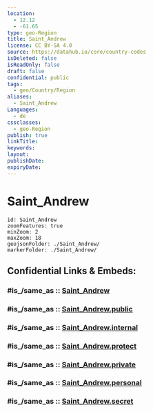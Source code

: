 ```yaml
---
location:
  - 12.12
  - -61.65
type: geo-Region
title: Saint_Andrew
license: CC BY-SA 4.0
source: https://datahub.io/core/country-codes
isDeleted: false
isReadOnly: false
draft: false
confidential: public
tags:
  - geo/Country/Region
aliases:
  - Saint_Andrew
Languages:
  - de
cssclasses:
  - geo-Region
publish: true
linkTitle:
keywords:
layout:
publishDate:
expiryDate:
---
```


# Saint_Andrew

```leaflet
id: Saint_Andrew
zoomFeatures: true 
minZoom: 2 
maxZoom: 18
geojsonFolder: ./Saint_Andrew/
markerFolder: ./Saint_Andrew/
```


## Confidential Links & Embeds: 

### #is_/same_as :: [Saint_Andrew](/_Standards/Earth/Continent/America~Caribbean/Grenada/parishes~Grenada/Saint_Andrew.md) 

### #is_/same_as :: [Saint_Andrew.public](/_public/Earth/Continent/America~Caribbean/Grenada/parishes~Grenada/Saint_Andrew.public.md) 

### #is_/same_as :: [Saint_Andrew.internal](/_internal/Earth/Continent/America~Caribbean/Grenada/parishes~Grenada/Saint_Andrew.internal.md) 

### #is_/same_as :: [Saint_Andrew.protect](/_protect/Earth/Continent/America~Caribbean/Grenada/parishes~Grenada/Saint_Andrew.protect.md) 

### #is_/same_as :: [Saint_Andrew.private](/_private/Earth/Continent/America~Caribbean/Grenada/parishes~Grenada/Saint_Andrew.private.md) 

### #is_/same_as :: [Saint_Andrew.personal](/_personal/Earth/Continent/America~Caribbean/Grenada/parishes~Grenada/Saint_Andrew.personal.md) 

### #is_/same_as :: [Saint_Andrew.secret](/_secret/Earth/Continent/America~Caribbean/Grenada/parishes~Grenada/Saint_Andrew.secret.md)

